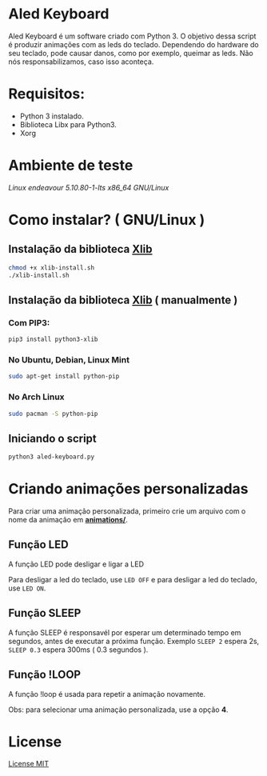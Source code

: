 # Aled Keyboard

Aled Keyboard é um software criado com Python 3. O objetivo dessa script é produzir animações com as leds do teclado.
Dependendo do hardware do seu teclado, pode causar danos, como por exemplo, queimar as leds. Não nós responsabilizamos, caso isso aconteça.

# Requisitos:

  - Python 3 instalado.
  - Biblioteca Libx para Python3.
  - Xorg

# Ambiente de teste
  *Linux endeavour 5.10.80-1-lts x86_64 GNU/Linux*

# Como instalar? ( GNU/Linux )

## Instalação da biblioteca [Xlib](https://pypi.org/project/xlib/)

```sh
chmod +x xlib-install.sh
./xlib-install.sh
```

## Instalação da biblioteca [Xlib](https://pypi.org/project/xlib/) ( manualmente )

### Com PIP3:
```sh
pip3 install python3-xlib
```

### No Ubuntu, Debian, Linux Mint
```sh
sudo apt-get install python-pip
```

### No Arch Linux
```sh
sudo pacman -S python-pip
```

## Iniciando o script
```sh
python3 aled-keyboard.py 
```

# Criando animações personalizadas
Para criar uma animação personalizada, primeiro crie um arquivo com o nome da animação em [**animations/**](animations).

## Função LED
A função LED pode desligar e ligar a LED

Para desligar a led do teclado, use `LED OFF` e para desligar a led do teclado, use `LED ON`.

## Função SLEEP
A função SLEEP é responsavél por esperar um determinado tempo em segundos, antes de executar a próxima função.
Exemplo `SLEEP 2` espera 2s, `SLEEP 0.3` espera 300ms ( 0.3 segundos ).

## Função !LOOP
A função !loop é usada para repetir a animação novamente.

Obs: para selecionar uma animação personalizada, use a opção **4**.

# License

[License MIT](LICENSE)
